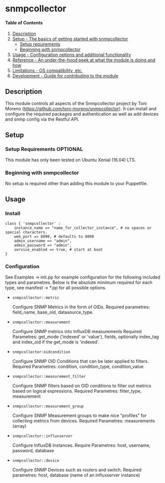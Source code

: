 # snmpcollector

#### Table of Contents

1. [Description](#description)
1. [Setup - The basics of getting started with snmpcollector](#setup)
    * [Setup requirements](#setup-requirements)
    * [Beginning with snmpcollector](#beginning-with-snmpcollector)
1. [Usage - Configuration options and additional functionality](#usage)
1. [Reference - An under-the-hood peek at what the module is doing and how](#reference)
1. [Limitations - OS compatibility, etc.](#limitations)
1. [Development - Guide for contributing to the module](#development)

## Description

This module controls all aspects of the Snmpcollector project by Toni Moreno (https://github.com/toni-moreno/snmpcollector).
It can install and configure the required packages and authentication as well as add devices and snmp config via the Restful API.

## Setup

### Setup Requirements **OPTIONAL**

This module has only been tested on Ubuntu Xenial (16.04) LTS.

### Beginning with snmpcollector

No setup is required other than adding this module to your Puppetfile.

## Usage

### Install

```
class { 'snmpcollector' :
	instance_name => "name_for_collector_instance", # no spaces or special characters.
	web_port => 8090, # defaults to 8090
	admin_username => "admin",
	admin_password => "admin",
	service_enabled => true, # start at boot
}
```

### Configuration
See Examples -> init.pp for example configuration for the following included types and parametres.
Below is the absolute minimum required for each type, see manifest -> *.pp for all possible options.

* `snmpcollector::metric`

	Configure SNMP Metrics in the form of OIDs.
	Required parametres: field_name, base_oid, datasource_type.

* `snmpcollector::measurement`

 	Configure SNMP metrics into InfluxDB measurements 
 	Required Parametres: get_mode ('indexed' or 'value'), fields, optionally index_tag and index_oid if the get_mode is 'indexed'.

* `snmpcollector:oidcondition`

	Configure SNMP OID Conditions that can be later applied to filters.
	Required Parametres: condition, condition_type, condition_value

* `snmpcollector::measurement_filter`
    
    Configure SNMP filters based on OID conditions to filter out metrics based on logical expressions.
    Required Parametres: filter_type, measurement

* `snmpcollector::measurement_group`
	
    Configure SNMP Measurement groups to make nice "profiles" for collecting metrics from devices.
    Required Parametres: measurements (array)

* `snmpcollector::influxserver`
   
   Configure InfluxDB Instances.
   Require Parametres: host, username, password, database

* `snmpcollector::device`

   Configure SNMP Devices such as routers and switch.
   Required parametres: host, database (name of an influxserver instance)
